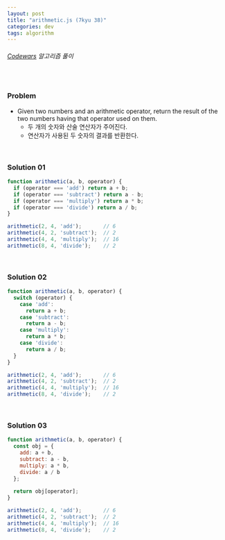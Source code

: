 ```yaml
---
layout: post
title: "arithmetic.js (7kyu 38)"
categories: dev
tags: algorithm
---
```


###### [Codewars](https://www.codewars.com) 알고리즘 풀이

<br>

### Problem

- Given two numbers and an arithmetic operator, return the result of the two numbers having that operator used on them.
  - 두 개의 숫자와 산술 연산자가 주어진다.
  - 연산자가 사용된 두 숫자의 결과를 반환한다.

<br>

### Solution 01

```js
function arithmetic(a, b, operator) {
  if (operator === 'add') return a + b;
  if (operator === 'subtract') return a - b;
  if (operator === 'multiply') return a * b;
  if (operator === 'divide') return a / b;
}

arithmetic(2, 4, 'add');       // 6
arithmetic(4, 2, 'subtract');  // 2
arithmetic(4, 4, 'multiply');  // 16
arithmetic(8, 4, 'divide');    // 2
```

<br>

### Solution 02

```js
function arithmetic(a, b, operator) {
  switch (operator) {
    case 'add':
      return a + b;
    case 'subtract':
      return a - b;
    case 'multiply':
      return a * b;
    case 'divide':
      return a / b;
  }
}

arithmetic(2, 4, 'add');       // 6
arithmetic(4, 2, 'subtract');  // 2
arithmetic(4, 4, 'multiply');  // 16
arithmetic(8, 4, 'divide');    // 2
```

<br>

### Solution 03

```js
function arithmetic(a, b, operator) {
  const obj = {
    add: a + b,
    subtract: a - b,
    multiply: a * b,
    divide: a / b
  };
  
  return obj[operator];
}

arithmetic(2, 4, 'add');       // 6
arithmetic(4, 2, 'subtract');  // 2
arithmetic(4, 4, 'multiply');  // 16
arithmetic(8, 4, 'divide');    // 2
```

<br>

<br>